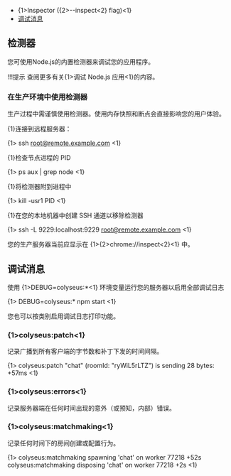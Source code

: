 - {1>Inspector ({2>--inspect<2} flag)<1}
- [调试消息](#debug-messages)

## 检测器

您可使用Node.js的内置检测器来调试您的应用程序。

!!!提示 查阅更多有关{1>调试 Node.js 应用<1}的内容。

### 在生产环境中使用检测器

生产过程中需谨慎使用检测器。使用内存快照和断点会直接影响您的用户体验。

{1}连接到远程服务器：

{1> ssh root@remote.example.com <1}

{1}检查节点进程的 PID

{1> ps aux | grep node <1}

{1}将检测器附到进程中

{1> kill -usr1 PID <1}

{1}在您的本地机器中创建 SSH 通道以移除检测器

{1> ssh -L 9229:localhost:9229 root@remote.example.com <1}

您的生产服务器当前应显示在 {1>{2>chrome://inspect<2}<1} 中。

## 调试消息

使用 {1>DEBUG=colyseus:\*<1} 环境变量运行您的服务器以启用全部调试日志

{1> DEBUG=colyseus:* npm start <1}

您也可以按类别启用调试日志打印功能。 

### {1>colyseus:patch<1}

记录广播到所有客户端的字节数和补丁下发的时间间隔。

{1> colyseus:patch "chat" (roomId: "ryWiL5rLTZ") is sending 28 bytes: +57ms <1}

### {1>colyseus:errors<1}

记录服务器端在任何时间出现的意外（或预知，内部）错误。

### {1>colyseus:matchmaking<1}

记录任何时间下的房间创建或配置行为。

{1> colyseus:matchmaking spawning 'chat' on worker 77218 +52s colyseus:matchmaking disposing 'chat' on worker 77218 +2s <1}
